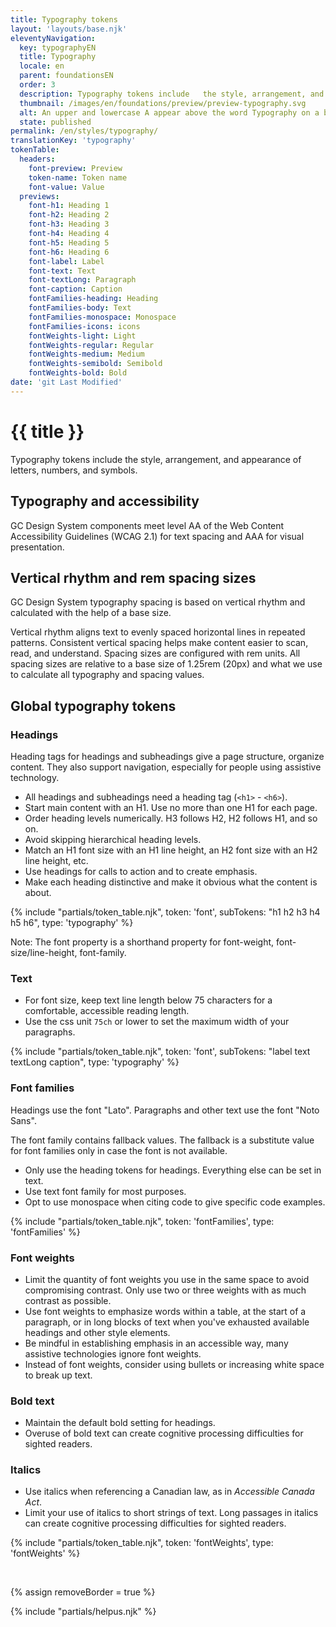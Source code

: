 ```yaml
---
title: Typography tokens
layout: 'layouts/base.njk'
eleventyNavigation:
  key: typographyEN
  title: Typography
  locale: en
  parent: foundationsEN
  order: 3
  description: Typography tokens include   the style, arrangement, and appearance of letters, numbers, and symbols.
  thumbnail: /images/en/foundations/preview/preview-typography.svg
  alt: An upper and lowercase A appear above the word Typography on a baseline grid with four lines.
  state: published
permalink: /en/styles/typography/
translationKey: 'typography'
tokenTable:
  headers:
    font-preview: Preview
    token-name: Token name
    font-value: Value
  previews:
    font-h1: Heading 1
    font-h2: Heading 2
    font-h3: Heading 3
    font-h4: Heading 4
    font-h5: Heading 5
    font-h6: Heading 6
    font-label: Label
    font-text: Text
    font-textLong: Paragraph
    font-caption: Caption
    fontFamilies-heading: Heading
    fontFamilies-body: Text
    fontFamilies-monospace: Monospace
    fontFamilies-icons: icons
    fontWeights-light: Light
    fontWeights-regular: Regular
    fontWeights-medium: Medium
    fontWeights-semibold: Semibold
    fontWeights-bold: Bold
date: 'git Last Modified'
---
```


# {{ title }}

Typography tokens include the style, arrangement, and appearance of letters, numbers, and symbols.

## Typography and accessibility

GC Design System components meet <gcds-link external href="{{ links.wcagTextSpacing }}" target="_blank">level AA of the Web Content Accessibility Guidelines (WCAG 2.1)</gcds-link> for text spacing and AAA for visual presentation.

## Vertical rhythm and rem spacing sizes

GC Design System typography spacing is based on vertical rhythm and calculated with the help of a base size.

Vertical rhythm aligns text to evenly spaced horizontal lines in repeated patterns. Consistent vertical spacing helps make content easier to scan, read, and understand. Spacing sizes are configured with rem units. All spacing sizes are relative to a base size of 1.25rem (20px) and what we use to calculate all typography and spacing values.

## Global typography tokens

### Headings

Heading tags for headings and subheadings give a page structure, organize content. They also support navigation, especially for people using assistive technology.

- All headings and subheadings need a heading tag (`<h1>` - `<h6>`).
- Start main content with an H1. Use no more than one H1 for each page.
- Order heading levels numerically. H3 follows H2, H2 follows H1, and so on.
- Avoid skipping hierarchical heading levels.
- Match an H1 font size with an H1 line height, an H2 font size with an H2 line height, etc.
- Use headings for calls to action and to create emphasis.
- Make each heading distinctive and make it obvious what the content is about.

{% include "partials/token_table.njk", token: 'font', subTokens: "h1 h2 h3 h4 h5 h6", type: 'typography' %}

Note: The font property is a shorthand property for font-weight, font-size/line-height, font-family.

### Text

- For font size, keep text line length below 75 characters for a comfortable, accessible reading length.
- Use the css unit `75ch` or lower to set the maximum width of your paragraphs.

{% include "partials/token_table.njk", token: 'font', subTokens: "label text textLong caption", type: 'typography' %}

### Font families

Headings use the font "Lato". Paragraphs and other text use the font "Noto Sans".

The font family contains fallback values. The fallback is a substitute value for font families only in case the font is not available.

- Only use the heading tokens for headings. Everything else can be set in text.
- Use text font family for most purposes.
- Opt to use monospace when citing code to give specific code examples.

{% include "partials/token_table.njk", token: 'fontFamilies', type: 'fontFamilies' %}

### Font weights

- Limit the quantity of font weights you use in the same space to avoid compromising contrast. Only use two or three weights with as much contrast as possible.
- Use font weights to emphasize words within a table, at the start of a paragraph, or in long blocks of text when you've exhausted available headings and other style elements.
- Be mindful in establishing emphasis in an accessible way, many assistive technologies ignore font weights.
- Instead of font weights, consider using bullets or increasing white space to break up text.

### Bold text

- Maintain the default bold setting for headings.
- Overuse of bold text can create cognitive processing difficulties for sighted readers.

### Italics

- Use italics when referencing a Canadian law, as in _Accessible Canada Act_.
- Limit your use of italics to short strings of text. Long passages in italics can create cognitive processing difficulties for sighted readers.

{% include "partials/token_table.njk", token: 'fontWeights', type: 'fontWeights' %}

<br/>

{% assign removeBorder = true %}

{% include "partials/helpus.njk" %}
